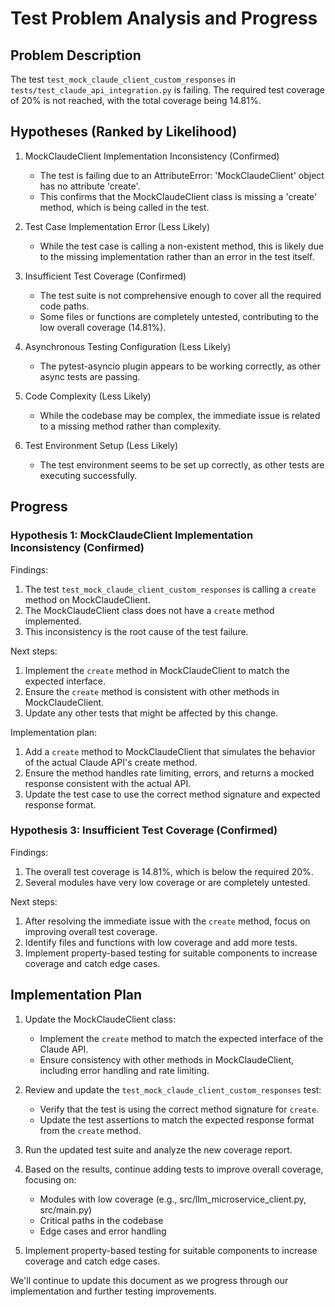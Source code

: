 # Test Problem Analysis and Progress

## Problem Description
The test `test_mock_claude_client_custom_responses` in `tests/test_claude_api_integration.py` is failing. The required test coverage of 20% is not reached, with the total coverage being 14.81%.

## Hypotheses (Ranked by Likelihood)

1. MockClaudeClient Implementation Inconsistency (Confirmed)
   - The test is failing due to an AttributeError: 'MockClaudeClient' object has no attribute 'create'.
   - This confirms that the MockClaudeClient class is missing a 'create' method, which is being called in the test.

2. Test Case Implementation Error (Less Likely)
   - While the test case is calling a non-existent method, this is likely due to the missing implementation rather than an error in the test itself.

3. Insufficient Test Coverage (Confirmed)
   - The test suite is not comprehensive enough to cover all the required code paths.
   - Some files or functions are completely untested, contributing to the low overall coverage (14.81%).

4. Asynchronous Testing Configuration (Less Likely)
   - The pytest-asyncio plugin appears to be working correctly, as other async tests are passing.

5. Code Complexity (Less Likely)
   - While the codebase may be complex, the immediate issue is related to a missing method rather than complexity.

6. Test Environment Setup (Less Likely)
   - The test environment seems to be set up correctly, as other tests are executing successfully.

## Progress

### Hypothesis 1: MockClaudeClient Implementation Inconsistency (Confirmed)

Findings:
1. The test `test_mock_claude_client_custom_responses` is calling a `create` method on MockClaudeClient.
2. The MockClaudeClient class does not have a `create` method implemented.
3. This inconsistency is the root cause of the test failure.

Next steps:
1. Implement the `create` method in MockClaudeClient to match the expected interface.
2. Ensure the `create` method is consistent with other methods in MockClaudeClient.
3. Update any other tests that might be affected by this change.

Implementation plan:
1. Add a `create` method to MockClaudeClient that simulates the behavior of the actual Claude API's create method.
2. Ensure the method handles rate limiting, errors, and returns a mocked response consistent with the actual API.
3. Update the test case to use the correct method signature and expected response format.

### Hypothesis 3: Insufficient Test Coverage (Confirmed)

Findings:
1. The overall test coverage is 14.81%, which is below the required 20%.
2. Several modules have very low coverage or are completely untested.

Next steps:
1. After resolving the immediate issue with the `create` method, focus on improving overall test coverage.
2. Identify files and functions with low coverage and add more tests.
3. Implement property-based testing for suitable components to increase coverage and catch edge cases.

## Implementation Plan

1. Update the MockClaudeClient class:
   - Implement the `create` method to match the expected interface of the Claude API.
   - Ensure consistency with other methods in MockClaudeClient, including error handling and rate limiting.

2. Review and update the `test_mock_claude_client_custom_responses` test:
   - Verify that the test is using the correct method signature for `create`.
   - Update the test assertions to match the expected response format from the `create` method.

3. Run the updated test suite and analyze the new coverage report.

4. Based on the results, continue adding tests to improve overall coverage, focusing on:
   - Modules with low coverage (e.g., src/llm_microservice_client.py, src/main.py)
   - Critical paths in the codebase
   - Edge cases and error handling

5. Implement property-based testing for suitable components to increase coverage and catch edge cases.

We'll continue to update this document as we progress through our implementation and further testing improvements.
